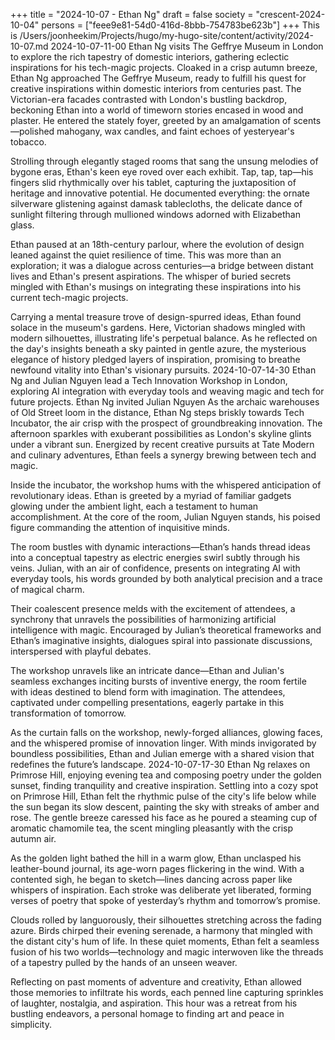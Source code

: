 +++
title = "2024-10-07 - Ethan Ng"
draft = false
society = "crescent-2024-10-04"
persons = ["feee9e81-54d0-416d-8bbb-754783be623b"]
+++
This is /Users/joonheekim/Projects/hugo/my-hugo-site/content/activity/2024-10-07.md
2024-10-07-11-00
Ethan Ng visits The Geffrye Museum in London to explore the rich tapestry of domestic interiors, gathering eclectic inspirations for his tech-magic projects.
Cloaked in a crisp autumn breeze, Ethan Ng approached The Geffrye Museum, ready to fulfill his quest for creative inspirations within domestic interiors from centuries past. The Victorian-era facades contrasted with London's bustling backdrop, beckoning Ethan into a world of timeworn stories encased in wood and plaster. He entered the stately foyer, greeted by an amalgamation of scents—polished mahogany, wax candles, and faint echoes of yesteryear's tobacco.

Strolling through elegantly staged rooms that sang the unsung melodies of bygone eras, Ethan's keen eye roved over each exhibit. Tap, tap, tap—his fingers slid rhythmically over his tablet, capturing the juxtaposition of heritage and innovative potential. He documented everything: the ornate silverware glistening against damask tablecloths, the delicate dance of sunlight filtering through mullioned windows adorned with Elizabethan glass.

Ethan paused at an 18th-century parlour, where the evolution of design leaned against the quiet resilience of time. This was more than an exploration; it was a dialogue across centuries—a bridge between distant lives and Ethan's present aspirations. The whisper of buried secrets mingled with Ethan's musings on integrating these inspirations into his current tech-magic projects.

Carrying a mental treasure trove of design-spurred ideas, Ethan found solace in the museum's gardens. Here, Victorian shadows mingled with modern silhouettes, illustrating life's perpetual balance. As he reflected on the day's insights beneath a sky painted in gentle azure, the mysterious elegance of history pledged layers of inspiration, promising to breathe newfound vitality into Ethan's visionary pursuits.
2024-10-07-14-30
Ethan Ng and Julian Nguyen lead a Tech Innovation Workshop in London, exploring AI integration with everyday tools and weaving magic and tech for future projects.
Ethan Ng invited Julian Nguyen
As the archaic warehouses of Old Street loom in the distance, Ethan Ng steps briskly towards Tech Incubator, the air crisp with the prospect of groundbreaking innovation. The afternoon sparkles with exuberant possibilities as London's skyline glints under a vibrant sun. Energized by recent creative pursuits at Tate Modern and culinary adventures, Ethan feels a synergy brewing between tech and magic.

Inside the incubator, the workshop hums with the whispered anticipation of revolutionary ideas. Ethan is greeted by a myriad of familiar gadgets glowing under the ambient light, each a testament to human accomplishment. At the core of the room, Julian Nguyen stands, his poised figure commanding the attention of inquisitive minds.

The room bustles with dynamic interactions—Ethan’s hands thread ideas into a conceptual tapestry as electric energies swirl subtly through his veins. Julian, with an air of confidence, presents on integrating AI with everyday tools, his words grounded by both analytical precision and a trace of magical charm.

Their coalescent presence melds with the excitement of attendees, a synchrony that unravels the possibilities of harmonizing artificial intelligence with magic. Encouraged by Julian’s theoretical frameworks and Ethan’s imaginative insights, dialogues spiral into passionate discussions, interspersed with playful debates.

The workshop unravels like an intricate dance—Ethan and Julian's seamless exchanges inciting bursts of inventive energy, the room fertile with ideas destined to blend form with imagination. The attendees, captivated under compelling presentations, eagerly partake in this transformation of tomorrow.

As the curtain falls on the workshop, newly-forged alliances, glowing faces, and the whispered promise of innovation linger. With minds invigorated by boundless possibilities, Ethan and Julian emerge with a shared vision that redefines the future’s landscape.
2024-10-07-17-30
Ethan Ng relaxes on Primrose Hill, enjoying evening tea and composing poetry under the golden sunset, finding tranquility and creative inspiration.
Settling into a cozy spot on Primrose Hill, Ethan felt the rhythmic pulse of the city's life below while the sun began its slow descent, painting the sky with streaks of amber and rose. The gentle breeze caressed his face as he poured a steaming cup of aromatic chamomile tea, the scent mingling pleasantly with the crisp autumn air.

As the golden light bathed the hill in a warm glow, Ethan unclasped his leather-bound journal, its age-worn pages flickering in the wind. With a contented sigh, he began to sketch—lines dancing across paper like whispers of inspiration. Each stroke was deliberate yet liberated, forming verses of poetry that spoke of yesterday’s rhythm and tomorrow’s promise.

Clouds rolled by languorously, their silhouettes stretching across the fading azure. Birds chirped their evening serenade, a harmony that mingled with the distant city's hum of life. In these quiet moments, Ethan felt a seamless fusion of his two worlds—technology and magic interwoven like the threads of a tapestry pulled by the hands of an unseen weaver.

Reflecting on past moments of adventure and creativity, Ethan allowed those memories to infiltrate his words, each penned line capturing sprinkles of laughter, nostalgia, and aspiration. This hour was a retreat from his bustling endeavors, a personal homage to finding art and peace in simplicity.
